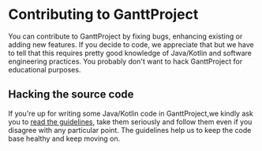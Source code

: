 # Contributing to GanttProject

You can contribute to GanttProject by fixing bugs, enhancing existing or adding new features. 
If you decide to code, we appreciate that but we have to tell that this requires pretty good knowledge 
of Java/Kotlin and software engineering practices. You probably don't want to hack GanttProject for educational purposes.

## Hacking the source code

If you're up for writing some Java/Kotlin code in GanttProject,we kindly ask you to [read the guidelines](https://docs.ganttproject.biz/development/), take them seriously and follow them even if you disagree with any particular point. 
The guidelines help us to keep the code base healthy and keep moving on.



